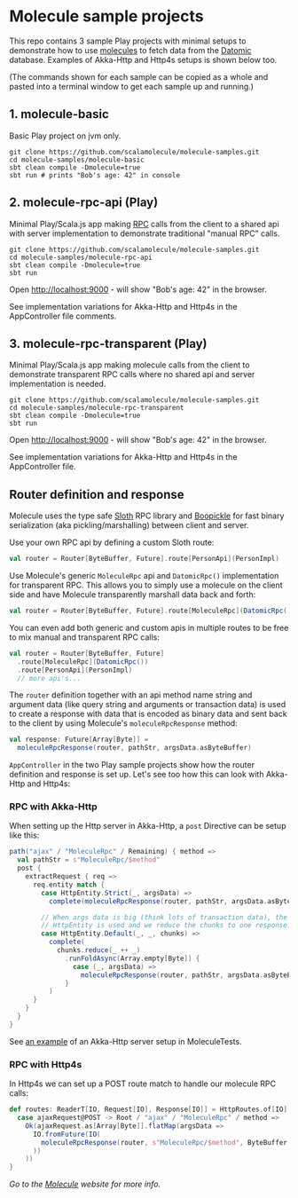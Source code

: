 # Molecule sample projects

This repo contains 3 sample Play projects with minimal setups to demonstrate how to use [molecules](http://scalamolecule.org) to fetch data from the [Datomic](https://www.datomic.com) database. Examples of Akka-Http and Http4s setups is shown below too.

(The commands shown for each sample can be copied as a whole and pasted into a terminal window to get each sample up and running.)

## 1. molecule-basic

Basic Play project on jvm only. 
```
git clone https://github.com/scalamolecule/molecule-samples.git
cd molecule-samples/molecule-basic
sbt clean compile -Dmolecule=true
sbt run # prints "Bob's age: 42" in console
```


## 2. molecule-rpc-api (Play)

Minimal Play/Scala.js app making [RPC](https://en.wikipedia.org/wiki/Remote_procedure_call) calls from the client to a shared api with server implementation to demonstrate traditional "manual RPC" calls.
```
git clone https://github.com/scalamolecule/molecule-samples.git
cd molecule-samples/molecule-rpc-api
sbt clean compile -Dmolecule=true
sbt run
```
Open [http://localhost:9000](http://localhost:9000) - will show "Bob's age: 42" in the browser.

See implementation variations for Akka-Http and Http4s in the AppController file comments.


## 3. molecule-rpc-transparent (Play)

Minimal Play/Scala.js app making molecule calls from the client to demonstrate transparent RPC calls where no shared api and server implementation is needed.
```
git clone https://github.com/scalamolecule/molecule-samples.git
cd molecule-samples/molecule-rpc-transparent
sbt clean compile -Dmolecule=true
sbt run
```
Open [http://localhost:9000](http://localhost:9000) - will show "Bob's age: 42" in the browser.

See implementation variations for Akka-Http and Http4s in the AppController file.


## Router definition and response

Molecule uses the type safe [Sloth](https://github.com/cornerman/sloth) RPC library and [Boopickle](https://boopickle.suzaku.io) for fast binary serialization (aka pickling/marshalling) between client and server.

Use your own RPC api by defining a custom Sloth route:

```scala
val router = Router[ByteBuffer, Future].route[PersonApi](PersonImpl)
```

Use Molecule's generic `MoleculeRpc` api and `DatomicRpc()` implementation for transparent RPC. This allows you to simply use a molecule on the client side and have Molecule transparently marshall data back and forth:

```scala
val router = Router[ByteBuffer, Future].route[MoleculeRpc](DatomicRpc())
```

You can even add both generic and custom apis in multiple routes to be free to mix manual and transparent RPC calls:

```scala
val router = Router[ByteBuffer, Future]
  .route[MoleculeRpc](DatomicRpc())
  .route[PersonApi](PersonImpl)
  // more api's...
```
                                                               
The `router` definition together with an api method name string and argument data (like query string and arguments or transaction data) is used to create a response with data that is encoded as binary data and sent back to the client by using Molecule's `moleculeRpcResponse` method:
```scala
val response: Future[Array[Byte]] = 
  moleculeRpcResponse(router, pathStr, argsData.asByteBuffer)
```

`AppController` in the two Play sample projects show how the router definition and response is set up. Let's see too how this can look with Akka-Http and Http4s:


### RPC with Akka-Http

When setting up the Http server in Akka-Http, a `post` Directive can be setup like this:
```scala
path("ajax" / "MoleculeRpc" / Remaining) { method =>
  val pathStr = s"MoleculeRpc/$method"
  post {
    extractRequest { req =>
      req.entity match {
        case HttpEntity.Strict(_, argsData) =>
          complete(moleculeRpcResponse(router, pathStr, argsData.asByteBuffer))

        // When args data is big (think lots of transaction data), the Default 
        // HttpEntity is used and we reduce the chunks to one response.
        case HttpEntity.Default(_, _, chunks) =>
          complete(
            chunks.reduce(_ ++ _)
              .runFoldAsync(Array.empty[Byte]) {
                case (_, argsData) => 
                  moleculeRpcResponse(router, pathStr, argsData.asByteBuffer)
              }
          )
      }
    }
  }
}
```
See [an example](https://github.com/scalamolecule/molecule/blob/master/moleculeTests/jvm/src/main/scala/moleculeTests/MoleculeRpcServer.scala) of an Akka-Http server setup in MoleculeTests.


### RPC with Http4s

In Http4s we can set up a POST route match to handle our molecule RPC calls:
```scala
def routes: ReaderT[IO, Request[IO], Response[IO]] = HttpRoutes.of[IO] {
  case ajaxRequest@POST -> Root / "ajax" / "MoleculeRpc" / method =>
    Ok(ajaxRequest.as[Array[Byte]].flatMap(argsData =>
      IO.fromFuture(IO(
        moleculeRpcResponse(router, s"MoleculeRpc/$method", ByteBuffer.wrap(argsData))
      ))
    ))
}
```

_Go to the [Molecule](http://scalamolecule.org) website for more info._
